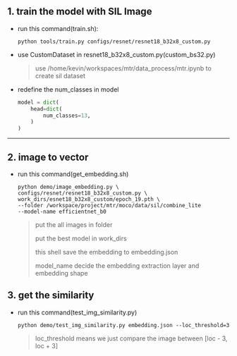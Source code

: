 ## 1. train the model with SIL Image
-  run this command(train.sh):
    ```shell
    python tools/train.py configs/resnet/resnet18_b32x8_custom.py
    ```
-  use CustomDataset in resnet18_b32x8_custom.py(custom_bs32.py)
     > use /home/kevin/workspaces/mtr/data_process/mtr.ipynb to create sil dataset

-  redefine the num_classes in model
    ```python
    model = dict(
        head=dict(
            num_classes=13,
        )
    )   
    ```
***

## 2. image to vector
-  run this command(get_embedding.sh)
    ```shell
    python demo/image_embedding.py \
    configs/resnet/resnet18_b32x8_custom.py \
    work_dirs/esnet18_b32x8_custom/epoch_19.pth \
    --folder /workspace/project/mtr/moco/data/sil/combine_lite
    --model-name efficientnet_b0
    ```
    > put the all images in folder
    >
    > put the best model in work_dirs
    > 
    > this shell save the embedding to embedding.json
    >
    > model_name decide the embedding extraction layer and embedding shape 

## 3. get the similarity
- run this command(test_img_similarity.py)
    ```shell
    python demo/test_img_similarity.py embedding.json --loc_threshold=3
    ```
    > loc_threshold means we just compare the image between [loc - 3, loc + 3]





